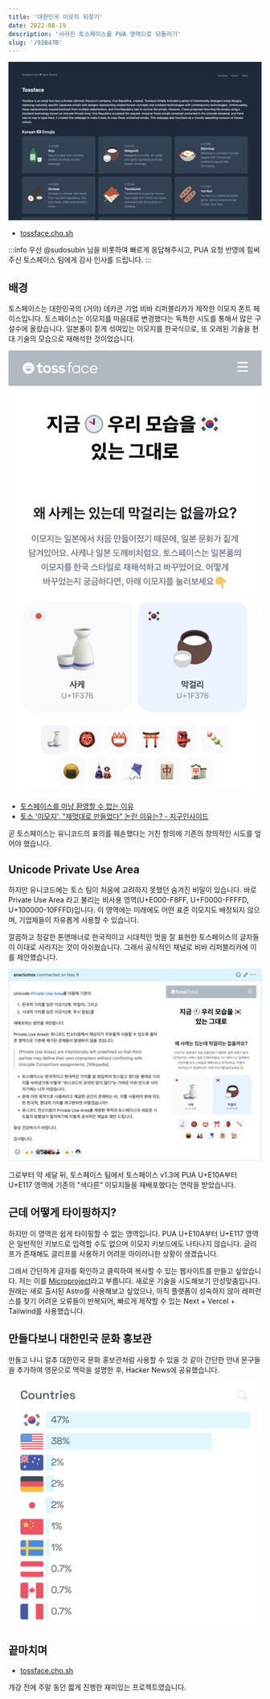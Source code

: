 ```yaml
---
title: '대한민국 이모지 되찾기'
date: 2022-08-19
description: '사라진 토스페이스를 PUA 영역으로 되돌리기'
slug: '/92B47B'
---
```


![tossface.cho.sh](screenshot.png)

- [tossface.cho.sh](https://tossface.cho.sh)

:::info
우선 @sudosubin 님을 비롯하여 빠르게 응답해주시고, PUA 요청 반영에 힘써주신 토스페이스 팀에게 감사 인사를 드립니다.
:::

## 배경

토스페이스는 대한민국의 (거의) 데카콘 기업 비바 리퍼블리카가 제작한 이모지 폰트 페이스입니다.
토스페이스는 이모지를 마음대로 변경했다는 독특한 시도를 통해서 많은 구설수에 올랐습니다.
일본풍이 짙게 섞여있는 이모지를 한국식으로, 또 오래된 기술을 현대 기술의 모습으로 재해석한 것이었습니다.

![토스페이스의 처음 모습](tossface.png)

- [토스페이스를 마냥 환영할 수 없는 이유](https://www.jiwon.me/tossface/)
- [토스 '이모지', "제멋대로 만들었다" 논란 이유는? - 지구인사이드](https://g9inside.com/?p=9259)

곧 토스페이스는 유니코드의 표의를 훼손했다는 거친 항의에 기존의 창의적인 시도를 엎어야 했습니다.

## Unicode Private Use Area

하지만 유니코드에는 토스 팀이 처음에 고려하지 못했던 숨겨진 비밀이 있습니다.
바로 Private Use Area 라고 불리는 비사용 영역(U+E000-F8FF, U+F0000-FFFFD, U+100000-10FFFD)입니다.
이 영역에는 미래에도 어떤 표준 이모지도 배정되지 않으며, 기업체들이 자유롭게 사용할 수 있습니다.

깔끔하고 정갈한 톤앤매너로 한국적이고 시대적인 멋을 잘 표현한 토스페이스의 글자들이 이대로 사라지는 것이 아쉬웠습니다.
그래서 공식적인 채널로 비바 리퍼블리카에 이를 제안했습니다.

![@toss/tossface/issues/4](issue.png)

그로부터 약 세달 뒤, 토스페이스 팀에서 토스페이스 v1.3에 PUA U+E10A부터 U+E117 영역에 기존의 "색다른" 이모지들을 재배포했다는 연락을 받았습니다.

## 근데 어떻게 타이핑하지?

하지만 이 영역은 쉽게 타이핑할 수 없는 영역입니다.
PUA U+E10A부터 U+E117 영역은 일반적인 키보드로 입력할 수도 없으며 이모지 키보드에도 나타나지 않습니다.
글리프가 존재해도 글리프를 사용하기 어려운 아이러니한 상황이 생겼습니다.

그래서 간단하게 글자를 확인하고 클릭하여 복사할 수 있는 웹사이트를 만들고 싶었습니다.
저는 이를 [Microproject](https://cho.sh/research/A46FA5)라고 부릅니다.
새로운 기술을 시도해보기 안성맞춤입니다.
원래는 새로 출시된 Astro를 사용해보고 싶었으나, 아직 플랫폼이 성숙하지 않아 레퍼런스를 찾기 어려운 오류들이 반복되어,
빠르게 제작할 수 있는 Next + Vercel + Tailwind를 사용했습니다.

## 만들다보니 대한민국 문화 홍보관

만들고 나니 얼추 대한민국 문화 홍보관처럼 사용할 수 있을 것 같아 간단한 안내 문구들을 추가하여 영문으로 맥락을 설명한 후,
Hacker News에 공유했습니다.

![국가별 접속자 통계](nationality-breakdown.jpg)

## 끝마치며

- [tossface.cho.sh](https://tossface.cho.sh)

개강 전에 주말 동안 짧게 진행한 재미있는 프로젝트였습니다.
